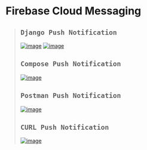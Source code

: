 # Firebase Cloud Messaging

>## `Django Push Notification`
>[![image](https://github.com/user-attachments/assets/8dee1348-3caf-4869-b8a2-24d27c9dbddf)](https://firebasepushnotification.pythonanywhere.com/)
>[![image](https://github.com/user-attachments/assets/c5088cbf-319b-41f5-921b-b7c65802174b)](https://firebasepushnotification.pythonanywhere.com/send/)
>
>## `Compose Push Notification`
>[![image](https://github.com/user-attachments/assets/2287e309-ee31-4e41-ae88-9c6ddb1a6b63)](https://console.firebase.google.com/u/0/project/fir-push-notification-85613/messaging)
>
>## `Postman Push Notification`
>[![image](https://github.com/user-attachments/assets/05093fb2-710d-4822-b61c-267532f00555)](https://warped-comet-915880.postman.co/workspace/Team-Workspace~021e59ad-6229-436e-8a1a-b8db03fab185/request/34005341-19486fb9-c8e7-41d4-930c-cc4aa4633be1?ctx=documentation)
>
>## `CURL Push Notification`
>[![image](https://github.com/user-attachments/assets/89c3b831-4e96-4240-af87-6e1b1837269f)](http://127.0.0.1:8000/send/)
